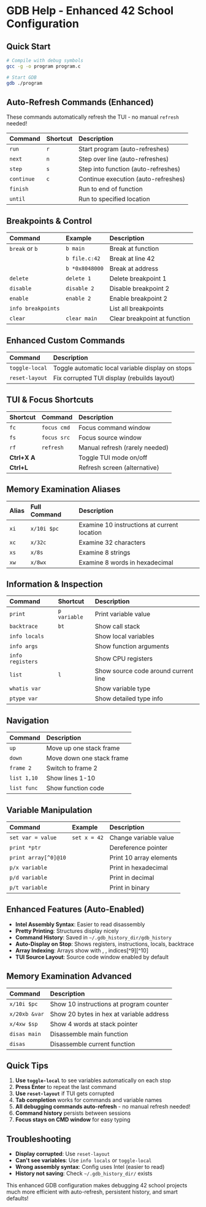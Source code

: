 # GDB Help - Enhanced 42 School Configuration

## Quick Start

```bash
# Compile with debug symbols
gcc -g -o program program.c

# Start GDB
gdb ./program
```


## Auto-Refresh Commands (Enhanced)

These commands automatically refresh the TUI - no manual `refresh` needed!


| Command | Shortcut | Description |
| :-- | :-- | :-- |
| `run` | `r` | Start program (auto-refreshes) |
| `next` | `n` | Step over line (auto-refreshes) |
| `step` | `s` | Step into function (auto-refreshes) |
| `continue` | `c` | Continue execution (auto-refreshes) |
| `finish` |  | Run to end of function |
| `until` |  | Run to specified location |

## Breakpoints \& Control

| Command | Example | Description |
| :-- | :-- | :-- |
| `break` or `b` | `b main` | Break at function |
|  | `b file.c:42` | Break at line 42 |
|  | `b *0x8048000` | Break at address |
| `delete` | `delete 1` | Delete breakpoint 1 |
| `disable` | `disable 2` | Disable breakpoint 2 |
| `enable` | `enable 2` | Enable breakpoint 2 |
| `info breakpoints` |  | List all breakpoints |
| `clear` | `clear main` | Clear breakpoint at function |

## Enhanced Custom Commands

| Command | Description |
| :-- | :-- |
| `toggle-local` | Toggle automatic local variable display on stops |
| `reset-layout` | Fix corrupted TUI display (rebuilds layout) |

## TUI \& Focus Shortcuts

| Shortcut | Command | Description |
| :-- | :-- | :-- |
| `fc` | `focus cmd` | Focus command window |
| `fs` | `focus src` | Focus source window |
| `rf` | `refresh` | Manual refresh (rarely needed) |
| **Ctrl+X A** |  | Toggle TUI mode on/off |
| **Ctrl+L** |  | Refresh screen (alternative) |

## Memory Examination Aliases

| Alias | Full Command | Description |
| :-- | :-- | :-- |
| `xi` | `x/10i $pc` | Examine 10 instructions at current location |
| `xc` | `x/32c` | Examine 32 characters |
| `xs` | `x/8s` | Examine 8 strings |
| `xw` | `x/8wx` | Examine 8 words in hexadecimal |

## Information \& Inspection

| Command | Shortcut | Description |
| :-- | :-- | :-- |
| `print` | `p variable` | Print variable value |
| `backtrace` | `bt` | Show call stack |
| `info locals` |  | Show local variables |
| `info args` |  | Show function arguments |
| `info registers` |  | Show CPU registers |
| `list` | `l` | Show source code around current line |
| `whatis var` |  | Show variable type |
| `ptype var` |  | Show detailed type info |

## Navigation

| Command | Description |
| :-- | :-- |
| `up` | Move up one stack frame |
| `down` | Move down one stack frame |
| `frame 2` | Switch to frame 2 |
| `list 1,10` | Show lines 1-10 |
| `list func` | Show function code |

## Variable Manipulation

| Command | Example | Description |
| :-- | :-- | :-- |
| `set var = value` | `set x = 42` | Change variable value |
| `print *ptr` |  | Dereference pointer |
| `print array[^0]@10` |  | Print 10 array elements |
| `p/x variable` |  | Print in hexadecimal |
| `p/d variable` |  | Print in decimal |
| `p/t variable` |  | Print in binary |

## Enhanced Features (Auto-Enabled)

- **Intel Assembly Syntax**: Easier to read disassembly
- **Pretty Printing**: Structures display nicely
- **Command History**: Saved in `~/.gdb_history_dir/gdb_history`
- **Auto-Display on Stop**: Shows registers, instructions, locals, backtrace
- **Array Indexing**: Arrays show with , ,  indices[^9][^10]
- **TUI Source Layout**: Source code window enabled by default


## Memory Examination Advanced

| Command | Description |
| :-- | :-- |
| `x/10i $pc` | Show 10 instructions at program counter |
| `x/20xb &var` | Show 20 bytes in hex at variable address |
| `x/4xw $sp` | Show 4 words at stack pointer |
| `disas main` | Disassemble main function |
| `disas` | Disassemble current function |

## Quick Tips

1. **Use `toggle-local`** to see variables automatically on each stop
2. **Press Enter** to repeat the last command
3. **Use `reset-layout`** if TUI gets corrupted
4. **Tab completion** works for commands and variable names
5. **All debugging commands auto-refresh** - no manual refresh needed!
6. **Command history** persists between sessions
7. **Focus stays on CMD window** for easy typing

## Troubleshooting

- **Display corrupted**: Use `reset-layout`
- **Can't see variables**: Use `info locals` or `toggle-local`
- **Wrong assembly syntax**: Config uses Intel (easier to read)
- **History not saving**: Check `~/.gdb_history_dir/` exists

This enhanced GDB configuration makes debugging 42 school projects much more efficient with auto-refresh, persistent history, and smart defaults!